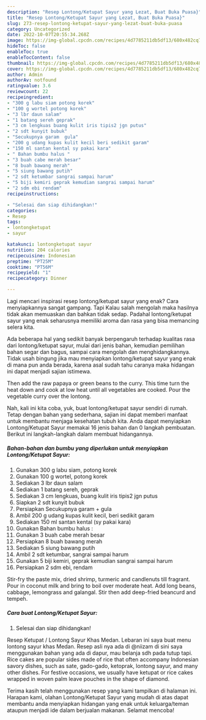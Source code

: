 ```yaml
---
description: "Resep Lontong/Ketupat Sayur yang Lezat, Buat Buka Puasa}"
title: "Resep Lontong/Ketupat Sayur yang Lezat, Buat Buka Puasa}"
slug: 273-resep-lontong-ketupat-sayur-yang-lezat-buat-buka-puasa
category: Uncategorized
date: 2022-10-07T20:55:34.268Z
image: https://img-global.cpcdn.com/recipes/4d7785211db5df13/680x482cq70/lontongketupat-sayur-foto-resep-utama.jpg
hideToc: false
enableToc: true
enableTocContent: false
thumbnail: https://img-global.cpcdn.com/recipes/4d7785211db5df13/680x482cq70/lontongketupat-sayur-foto-resep-utama.jpg
cover: https://img-global.cpcdn.com/recipes/4d7785211db5df13/680x482cq70/lontongketupat-sayur-foto-resep-utama.jpg
author: Admin
authorAv: notfound
ratingvalue: 3.6
reviewcount: 22
recipeingredient:
- "300 g labu siam potong korek"
- "100 g wortel potong korek"
- "3 lbr daun salam"
- "1 batang sereh geprak"
- "3 cm lengkuas buang kulit iris tipis2 jgn putus"
- "2 sdt kunyit bubuk"
- "Secukupnya garam  gula"
- "200 g udang kupas kulit kecil beri sedikit garam"
- "150 ml santan kental sy pakai kara"
- " Bahan bumbu halus "
- "3 buah cabe merah besar"
- "8 buah bawang merah"
- "5 siung bawang putih"
- "2 sdt ketumbar sangrai sampai harum"
- "5 biji kemiri geprak kemudian sangrai sampai harum"
- "2 sdm ebi rendam"
recipeinstructions:

- "Selesai dan siap dihidangkan!"
categories:
- Resep
tags:
- lontongketupat
- sayur

katakunci: lontongketupat sayur 
nutrition: 204 calories
recipecuisine: Indonesian
preptime: "PT25M"
cooktime: "PT56M"
recipeyield: "1"
recipecategory: Dinner

---
```



Lagi mencari inspirasi resep lontong/ketupat sayur yang enak? Cara menyiapkannya sangat gampang. Tapi Kalau salah mengolah maka hasilnya tidak akan memuaskan dan bahkan tidak sedap. Padahal lontong/ketupat sayur yang enak seharusnya memiliki aroma dan rasa yang bisa memancing selera kita.


Ada beberapa hal yang sedikit banyak berpengaruh terhadap kualitas rasa dari lontong/ketupat sayur, mulai dari jenis bahan, kemudian pemilihan bahan segar dan bagus, sampai cara mengolah dan menghidangkannya. Tidak usah bingung jika mau menyiapkan lontong/ketupat sayur yang enak di mana pun anda berada, karena asal sudah tahu caranya maka hidangan ini dapat menjadi sajian istimewa.

Then add the raw papaya or green beans to the curry. This time turn the heat down and cook at low heat until all vegetables are cooked. Pour the vegetable curry over the lontong.


Nah, kali ini kita coba, yuk, buat lontong/ketupat sayur sendiri di rumah. Tetap dengan bahan yang sederhana, sajian ini dapat memberi manfaat untuk membantu menjaga kesehatan tubuh kita. Anda dapat menyiapkan Lontong/Ketupat Sayur memakai 16 jenis bahan dan 0 langkah pembuatan. Berikut ini langkah-langkah dalam membuat hidangannya.

<!--inarticleads1-->

##### Bahan-bahan dan bumbu yang diperlukan untuk menyiapkan Lontong/Ketupat Sayur:

1. Gunakan 300 g labu siam, potong korek
1. Gunakan 100 g wortel, potong korek
1. Sediakan 3 lbr daun salam
1. Sediakan 1 batang sereh, geprak
1. Sediakan 3 cm lengkuas, buang kulit iris tipis2 jgn putus
1. Siapkan 2 sdt kunyit bubuk
1. Persiapkan Secukupnya garam + gula
1. Ambil 200 g udang kupas kulit kecil, beri sedikit garam
1. Sediakan 150 ml santan kental (sy pakai kara)
1. Gunakan  Bahan bumbu halus :
1. Gunakan 3 buah cabe merah besar
1. Persiapkan 8 buah bawang merah
1. Sediakan 5 siung bawang putih
1. Ambil 2 sdt ketumbar, sangrai sampai harum
1. Gunakan 5 biji kemiri, geprak kemudian sangrai sampai harum
1. Persiapkan 2 sdm ebi, rendam


Stir-fry the paste mix, dried shrimp, turmeric and candlenuts till fragrant. Pour in coconut milk and bring to boil over moderate heat. Add long beans, cabbage, lemongrass and galangal. Stir then add deep-fried beancurd and tempeh. 

<!--inarticleads2-->

##### Cara buat Lontong/Ketupat Sayur:


1. Selesai dan siap dihidangkan!

Resep Ketupat / Lontong Sayur Khas Medan. Lebaran ini saya buat menu lontong sayur khas Medan. Resep asli nya ada di @niizam di sini saya menggunakan bahan yang ada di dapur, mau belanja sdh pada tutup tapi. Rice cakes are popular sides made of rice that often accompany Indonesian savory dishes, such as sate, gado-gado, ketoprak, lontong sayur, and many other dishes. For festive occasions, we usually have ketupat or rice cakes wrapped in woven palm leave pouches in the shape of diamond. 

Terima kasih telah menggunakan resep yang kami tampilkan di halaman ini. Harapan kami, olahan Lontong/Ketupat Sayur yang mudah di atas dapat membantu anda menyiapkan hidangan yang enak untuk keluarga/teman ataupun menjadi ide dalam berjualan makanan. Selamat mencoba!
